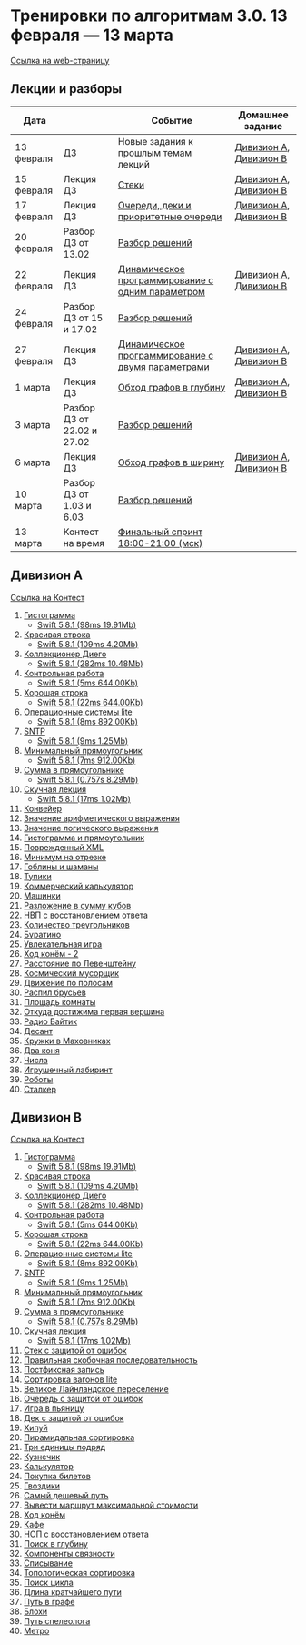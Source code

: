 # Тренировки по алгоритмам 3.0. 13 февраля — 13 марта

[Ссылка на web-страницу](https://yandex.ru/yaintern/algorithm-training)

## Лекции и разборы

| Дата       |                            | Событие                                                    | Домашнее задание                           |
|------------|----------------------------|------------------------------------------------------------|--------------------------------------------|
| 13 февраля | ДЗ                         | Новые задания к прошлым темам лекций                       | [Дивизион A][link12], [Дивизион B][link13] |
| 15 февраля | Лекция ДЗ                  | [Стеки][link1]                                             | [Дивизион A][link12], [Дивизион B][link13] |
| 17 февраля | Лекция ДЗ                  | [Очереди, деки и приоритетные очереди][link2]              | [Дивизион A][link12], [Дивизион B][link13] |
| 20 февраля | Разбор ДЗ от 13.02         | [Разбор решений][link3]                                    |                                            |
| 22 февраля | Лекция ДЗ                  | [Динамическое программирование с одним параметром][link4]  | [Дивизион A][link12], [Дивизион B][link13] |
| 24 февраля | Разбор ДЗ от 15 и 17.02    | [Разбор решений][link5]                                    |                                            |
| 27 февраля | Лекция ДЗ                  | [Динамическое программирование с двумя параметрами][link6] | [Дивизион A][link12], [Дивизион B][link13] |
| 1 марта    | Лекция ДЗ                  | [Обход графов в глубину][link7]                            | [Дивизион A][link12], [Дивизион B][link13] |
| 3 марта    | Разбор ДЗ от 22.02 и 27.02 | [Разбор решений][link8]                                    |                                            |
| 6 марта    | Лекция ДЗ                  | [Обход графов в ширину][link9]                             | [Дивизион A][link12], [Дивизион B][link13] |
| 10 марта   | Разбор ДЗ от 1.03 и 6.03   | [Разбор решений][link10]                                   |                                            |
| 13 марта   | Контест на время           | [Финальный спринт 18:00-21:00 (мск)][link11]               |                                            |

## Дивизион A

[Ссылка на Контест][link12]

1. [Гистограмма](Common/1/task.md)
    - [Swift 5.8.1 (98ms 19.91Mb)](Common/1/source_1.swift)
2. [Красивая строка](Common/2/task.md)
    - [Swift 5.8.1 (109ms 4.20Mb)](Common/2/source_1.swift)
3. [Коллекционер Диего](Common/3/task.md)
    - [Swift 5.8.1 (282ms 10.48Mb)](Common/3/source_1.swift)
4. [Контрольная работа](Common/4/task.md)
    - [Swift 5.8.1 (5ms 644.00Kb)](Common/4/source_1.swift)
5. [Хорошая строка](Common/5/task.md)
    - [Swift 5.8.1 (22ms 644.00Kb)](Common/5/source_1.swift)
6. [Операционные системы lite](Common/6/task.md)
    - [Swift 5.8.1 (8ms 892.00Kb)](Common/6/source_1.swift)
7. [SNTP](Common/7/task.md)
    - [Swift 5.8.1 (9ms 1.25Mb)](Common/7/source_1.swift)
8. [Минимальный прямоугольник](Common/8/task.md)
    - [Swift 5.8.1 (7ms 912.00Kb)](Common/8/source_1.swift)
9. [Сумма в прямоугольнике](Common/9/task.md)
    - [Swift 5.8.1 (0.757s 8.29Mb)](Common/9/source_1.swift)
10. [Скучная лекция](Common/10/task.md)
    - [Swift 5.8.1 (17ms 1.02Mb)](Common/10/source_1.swift)
11. [Конвейер](Division_A/11/task.md)
12. [Значение арифметического выражения](Division_A/12/task.md)
13. [Значение логического выражения](Division_A/13/task.md)
14. [Гистограмма и прямоугольник](Division_A/14/task.md)
15. [Поврежденный XML](Division_A/15/task.md)
16. [Минимум на отрезке](Division_A/16/task.md)
17. [Гоблины и шаманы](Division_A/17/task.md)
18. [Тупики](Division_A/18/task.md)
19. [Коммерческий калькулятор](Division_A/19/task.md)
20. [Машинки](Division_A/20/task.md)
21. [Разложение в сумму кубов](Division_A/21/task.md)
22. [НВП с восстановлением ответа](Division_A/22/task.md)
23. [Количество треугольников](Division_A/23/task.md)
24. [Буратино](Division_A/24/task.md)
25. [Увлекательная игра](Division_A/25/task.md)
26. [Ход конём - 2](Division_A/26/task.md)
27. [Расстояние по Левенштейну](Division_A/27/task.md)
28. [Космический мусорщик](Division_A/28/task.md)
29. [Движение по полосам](Division_A/29/task.md)
30. [Распил брусьев](Division_A/30/task.md)
31. [Площадь комнаты](Division_A/31/task.md)
32. [Откуда достижима первая вершина](Division_A/32/task.md)
33. [Радио Байтик](Division_A/33/task.md)
34. [Десант](Division_A/34/task.md)
35. [Кружки в Маховниках](Division_A/35/task.md)
36. [Два коня](Division_A/36/task.md)
37. [Числа](Division_A/37/task.md)
38. [Игрушечный лабиринт](Division_A/38/task.md)
39. [Роботы](Division_A/39/task.md)
40. [Сталкер](Division_A/40/task.md)

## Дивизион B

[Ссылка на Контест][link13]

1. [Гистограмма](Common/1/task.md)
    - [Swift 5.8.1 (98ms 19.91Mb)](Common/1/source_1.swift)
2. [Красивая строка](Common/2/task.md)
    - [Swift 5.8.1 (109ms 4.20Mb)](Common/2/source_1.swift)
3. [Коллекционер Диего](Common/3/task.md)
    - [Swift 5.8.1 (282ms 10.48Mb)](Common/3/source_1.swift)
4. [Контрольная работа](Common/4/task.md)
    - [Swift 5.8.1 (5ms 644.00Kb)](Common/4/source_1.swift)
5. [Хорошая строка](Common/5/task.md)
    - [Swift 5.8.1 (22ms 644.00Kb)](Common/5/source_1.swift)
6. [Операционные системы lite](Common/6/task.md)
    - [Swift 5.8.1 (8ms 892.00Kb)](Common/6/source_1.swift)
7. [SNTP](Common/7/task.md)
    - [Swift 5.8.1 (9ms 1.25Mb)](Common/7/source_1.swift)
8. [Минимальный прямоугольник](Common/8/task.md)
    - [Swift 5.8.1 (7ms 912.00Kb)](Common/8/source_1.swift)
9. [Сумма в прямоугольнике](Common/9/task.md)
    - [Swift 5.8.1 (0.757s 8.29Mb)](Common/9/source_1.swift)
10. [Скучная лекция](Common/10/task.md)
    - [Swift 5.8.1 (17ms 1.02Mb)](Common/10/source_1.swift)
11. [Стек с защитой от ошибок](Division_B/11/task.md)
12. [Правильная скобочная последовательность](Division_B/12/task.md)
13. [Постфиксная запись](Division_B/13/task.md)
14. [Сортировка вагонов lite](Division_B/14/task.md)
15. [Великое Лайнландское переселение](Division_B/15/task.md)
16. [Очередь с защитой от ошибок](Division_B/16/task.md)
17. [Игра в пьяницу](Division_B/17/task.md)
18. [Дек с защитой от ошибок](Division_B/18/task.md)
19. [Хипуй](Division_B/19/task.md)
20. [Пирамидальная сортировка](Division_B/20/task.md)
21. [Три единицы подряд](Division_B/21/task.md)
22. [Кузнечик](Division_B/22/task.md)
23. [Калькулятор](Division_B/23/task.md)
24. [Покупка билетов](Division_B/24/task.md)
25. [Гвоздики](Division_B/25/task.md)
26. [Самый дешевый путь](Division_B/26/task.md)
27. [Вывести маршрут максимальной стоимости](Division_B/27/task.md)
28. [Ход конём](Division_B/28/task.md)
29. [Кафе](Division_B/29/task.md)
30. [НОП с восстановлением ответа](Division_B/30/task.md)
31. [Поиск в глубину](Division_B/31/task.md)
32. [Компоненты связности](Division_B/32/task.md)
33. [Списывание](Division_B/33/task.md)
34. [Топологическая сортировка](Division_B/34/task.md)
35. [Поиск цикла](Division_B/35/task.md)
36. [Длина кратчайшего пути](Division_B/36/task.md)
37. [Путь в графе](Division_B/37/task.md)
38. [Блохи](Division_B/38/task.md)
39. [Путь спелеолога](Division_B/39/task.md)
40. [Метро](Division_B/40/task.md)

[link1]: https://www.youtube.com/watch?v=ZUpImO_2hmA
[link2]: https://www.youtube.com/watch?v=sAyOhkMZae4
[link3]: https://www.youtube.com/watch?v=O26-2-94BDk
[link4]: https://www.youtube.com/watch?v=H7lu6h8H9-4
[link5]: https://www.youtube.com/watch?v=x2lyWma-Rms
[link6]: https://www.youtube.com/watch?v=U8gzm92fprI
[link7]: https://www.youtube.com/watch?v=0YjdZlgf9Ig
[link8]: https://www.youtube.com/watch?v=IRdz2GgnQwk
[link9]: https://www.youtube.com/watch?v=5QqVZJ8bA5o
[link10]: https://www.youtube.com/watch?v=XRSET3p7WHI
[link11]: https://contest.yandex.ru/contest/46304
[link12]: https://contest.yandex.ru/contest/45469
[link13]: https://contest.yandex.ru/contest/45468
